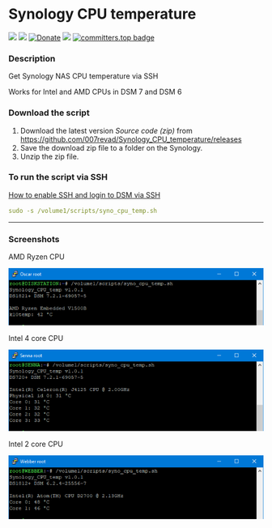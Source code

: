 # Synology CPU temperature

<a href="https://github.com/007revad/Synology_CPU_temperature/releases"><img src="https://img.shields.io/github/release/007revad/Synology_CPU_temperature.svg"></a>
<a href="https://hits.seeyoufarm.com"><img src="https://hits.seeyoufarm.com/api/count/incr/badge.svg?url=https%3A%2F%2Fgithub.com%2F007revad%2FSynology_CPU_temperature&count_bg=%2379C83D&title_bg=%23555555&icon=&icon_color=%23E7E7E7&title=views&edge_flat=false"/></a>
[![Donate](https://img.shields.io/badge/Donate-PayPal-green.svg)](https://www.paypal.com/paypalme/007revad)
[![](https://img.shields.io/static/v1?label=Sponsor&message=%E2%9D%A4&logo=GitHub&color=%23fe8e86)](https://github.com/sponsors/007revad)
[![committers.top badge](https://user-badge.committers.top/australia/007revad.svg)](https://user-badge.committers.top/australia/007revad)

### Description

Get Synology NAS CPU temperature via SSH

Works for Intel and AMD CPUs in DSM 7 and DSM 6

### Download the script

1. Download the latest version _Source code (zip)_ from https://github.com/007revad/Synology_CPU_temperature/releases
2. Save the download zip file to a folder on the Synology.
3. Unzip the zip file.

### To run the script via SSH

[How to enable SSH and login to DSM via SSH](https://kb.synology.com/en-global/DSM/tutorial/How_to_login_to_DSM_with_root_permission_via_SSH_Telnet)

```YAML
sudo -s /volume1/scripts/syno_cpu_temp.sh
```

-----
### Screenshots

<p align="left">AMD Ryzen CPU</p>
<p align="left"><img src="/images/amd.png"></p>

<p align="left">Intel 4 core CPU</p>
<p align="left"><img src="/images/intel_4core.png"></p>

<p align="left">Intel 2 core CPU</p>
<p align="left"><img src="/images/intel_2core.png"></p>

